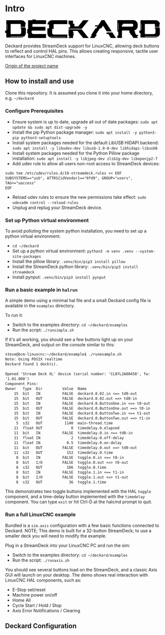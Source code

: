 # Intro

![deckard](assets/deckard.png)

Deckard provides StreamDeck support for LinuxCNC, allowing deck buttons to reflect and control HAL pins.  This allows creating responsive, tactile user interfaces for LinuxCNC machines.

[Origin of the project name](https://en.wikipedia.org/wiki/Rick_Deckard)

## How to install and use

Clone this repository.  It is assumed you clone it into your home directory, e.g. `~/deckard`

### Configure Prerequisites

- Ensure system is up to date, upgrade all out of date packages: `sudo apt update && sudo apt dist-upgrade -y`
- Install the pip Python package manager: `sudo apt install -y python3-pip python3-setuptools`
- Install system packages needed for the default LibUSB HIDAPI backend: `sudo apt install -y libudev-dev libusb-1.0-0-dev libhidapi-libusb0`
- Install system packages needed for the Python Pillow package installation: `sudo apt install -y libjpeg-dev zlib1g-dev libopenjp2-7`
- Add udev rule to allow all users non-root access to StreamDeck devices:
```
sudo tee /etc/udev/rules.d/10-streamdeck.rules << EOF
SUBSYSTEMS=="usb", ATTRS{idVendor}=="0fd9", GROUP="users", TAG+="uaccess"
EOF
```
- Reload udev rules to ensure the new permissions take effect: `sudo udevadm control --reload-rules`
- Unplug and replug your StreamDeck device.

### Set up Python virtual environment

To avoid polluting the system python installation, you need to set up a python virtual environment.

- `cd ~/deckard`
- Set up a python virtual environment: `python3 -m venv .venv --system-site-packages`
- Install the pillow library: `.venv/bin/pip3 install pillow`
- Install the StreamDeck python library: `.venv/bin/pip3 install streamdeck`
- Install pynput: `.venv/bin/pip3 install pynput`

### Run a basic example in `halrun`

A simple demo using a minimal hal file and a small Deckard config file is available in the `examples` directory.

To run it:

- Switch to the examples directory: `cd ~/deckard/examples`
- Run the script: `./runsimple.sh`

If it's all working, you should see a few buttons light up on your StreamDeck, and output on the console similar to this:

```
steve@bcm-linuxcnc:~/deckard/example$ ./runexample.sh 
Note: Using POSIX realtime
Deckard found 1 deck(s).

Opened 'Stream Deck XL' device (serial number: 'CL07L2A00458', fw: '1.01.000')
Component Pins:
Owner   Type  Dir         Value  Name
    15  bit   IN          FALSE  deckard.0.02.in <== td0-out
    15  bit   OUT         FALSE  deckard.0.02.out ==> td0-in
    15  bit   IN          FALSE  deckard.0.ButtonOne.in <== t0-out
    15  bit   OUT         FALSE  deckard.0.ButtonOne.out ==> t0-in
    15  bit   IN          FALSE  deckard.0.ButtonTwo.in <== t1-out
    15  bit   OUT         FALSE  deckard.0.ButtonTwo.out ==> t1-in
     5  s32   OUT          1140  main-thread.time
    11  float OUT             0  timedelay.0.elapsed
    11  bit   IN          FALSE  timedelay.0.in <== td0-in
    11  float IN              2  timedelay.0.off-delay
    11  float IN            0.5  timedelay.0.on-delay
    11  bit   OUT         FALSE  timedelay.0.out ==> td0-out
    11  s32   OUT           152  timedelay.0.time
     8  bit   IN          FALSE  toggle.0.in <== t0-in
     8  bit   I/O         FALSE  toggle.0.out <=> t0-out
     8  s32   OUT           186  toggle.0.time
     8  bit   IN          FALSE  toggle.1.in <== t1-in
     8  bit   I/O         FALSE  toggle.1.out <=> t1-out
     8  s32   OUT            36  toggle.1.time

```

This demonstrates two toggle buttons implemented with the HAL `toggle` component, and a time-delay button implemented with the `timedelay` component.  You can type `exit` or hit Ctrl-D at the halcmd prompt to quit.

### Run a full LinuxCNC example

Bundled is a `sim.axis` configuration with a few basic functions connected to Deckard. NOTE; This demo is built for a 32-button StreamDeck; to use a smaller deck you will need to modify the example.

Plug in a StreamDeck into your LinuxCNC PC and run the sim:

- Switch to the examples directory: `cd ~/deckard/examples`
- Run the script: `./runaxis.sh`

You should see several buttons load on the StreamDeck, and a classic Axis GUI will launch on your desktop.  The demo shows real interaction with LinuxCNC HAL components, such as:

- E-Stop set/reset
- Machine power on/off
- Home All
- Cycle Start / Hold / Stop
- Axis Error Notifications / Clearing

## Deckard Configuration


